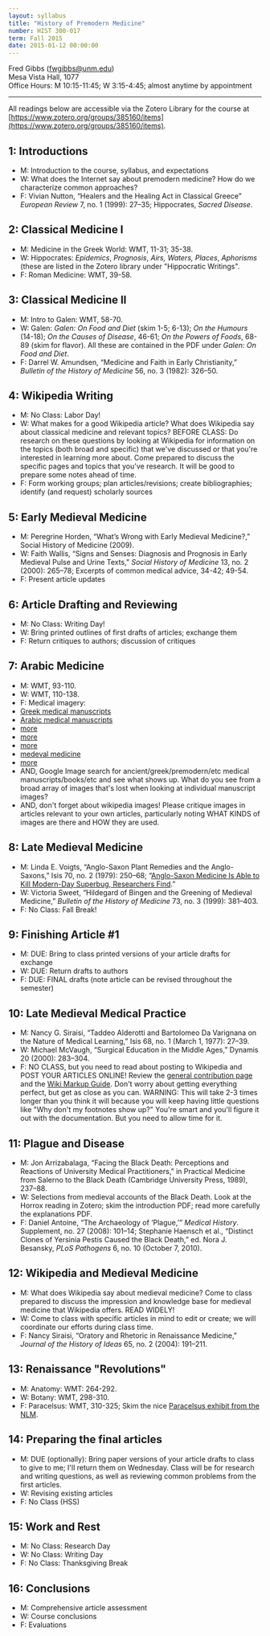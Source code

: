 ```yaml
---
layout: syllabus
title: "History of Premodern Medicine"
number: HIST 300-017
term: Fall 2015
date: 2015-01-12 00:00:00
---
```


Fred Gibbs \([fwgibbs@unm.edu](mailto:fwgibbs@unm.edu)\)    
Mesa Vista Hall, 1077    
Office Hours: M 10:15-11:45; W 3:15-4:45; almost anytime by appointment    

-----

All readings below are accessible via the Zotero Library for the course at [https://www.zotero.org/groups/385160/items](https://www.zotero.org/groups/385160/items).

## 1: Introductions
- M: Introduction to the course, syllabus, and expectations  
- W: What does the Internet say about premodern medicine? How do we characterize common approaches?  
- F: Vivian Nutton, “Healers and the Healing Act in Classical Greece” _European Review_ 7, no. 1 (1999): 27–35; Hippocrates, _Sacred Disease_.  

## 2: Classical Medicine I
- M: Medicine in the Greek World: WMT, 11-31; 35-38.  
- W: Hippocrates: _Epidemics_, _Prognosis_, _Airs, Waters, Places_, _Aphorisms_ (these are listed in the Zotero library under "Hippocratic Writings".  
- F: Roman Medicine: WMT, 39-58.  

## 3: Classical Medicine II
- M: Intro to Galen: WMT, 58-70.  
- W: Galen: _Galen: On Food and Diet_ (skim 1-5; 6-13); _On the Humours_ (14-18); _On the Causes of Disease_, 46-61; _On the Powers of Foods_, 68-89 (skim for flavor). All these are contained in the PDF under _Galen: On Food and Diet_.   
- F: Darrel W. Amundsen, “Medicine and Faith in Early Christianity,” _Bulletin of the History of Medicine_ 56, no. 3 (1982): 326–50.  

## 4: Wikipedia Writing
- M: No Class: Labor Day!  
- W: What makes for a good Wikipedia article? What does Wikipedia say about classical medicine and relevant topics? BEFORE CLASS: Do research on these questions by looking at Wikipedia for information on the topics (both broad and specific) that we've discussed or that you're interested in learning more about. Come prepared to discuss the specific pages and topics that you've research. It will be good to prepare some notes ahead of time.  
- F: Form working groups; plan articles/revisions; create bibliographies; identify (and request) scholarly sources   

## 5: Early Medieval Medicine
- M: Peregrine Horden, “What’s Wrong with Early Medieval Medicine?,” Social History of Medicine (2009).  
- W: Faith Wallis, “Signs and Senses: Diagnosis and Prognosis in Early Medieval Pulse and Urine Texts,” _Social History of Medicine_ 13, no. 2 (2000): 265–78; Excerpts of common medical advice, 34-42; 49-54.  
- F: Present article updates  

## 6: Article Drafting and Reviewing
- M: No Class: Writing Day!  
- W: Bring printed outlines of first drafts of articles; exchange them  
- F: Return critiques to authors; discussion of critiques  

## 7: Arabic Medicine
- M: WMT, 93-110.  
- W: WMT, 110-138.  
- F: Medical imagery: 
- [Greek medical manuscripts](http://blog.wellcomelibrary.org/2015/09/greek-manuscripts-at-the-wellcome-library-a-new-catalogue/)  
- [Arabic medical manuscripts](http://special.lib.gla.ac.uk/exhibns/month/june2003.html)  
- [more](http://web.library.yale.edu/digital-collections/arabic-and-persian-medicine)  
- [more](https://www.nlm.nih.gov/hmd/arabic/getstarted.html)  
- [more](http://wamcp.bibalex.org/)  
- [medeval medicine](http://blog.wellcomelibrary.org/2015/07/medieval-manuscripts-today-enhancing-the-wellcome-librarys-catalogue/)  
- [more](http://www2.lib.unc.edu/dc/mackinney/about.html)
- AND, Google Image search for ancient/greek/premodern/etc medical manuscripts/books/etc and see what shows up. What do you see from a broad array of images that's lost when looking at individual manuscript images?  
- AND, don't forget about wikipedia images! Please critique images in articles relevant to your own articles, particularly noting WHAT KINDS of images are there and HOW they are used.

## 8: Late Medieval Medicine
- M: Linda E. Voigts, “Anglo-Saxon Plant Remedies and the Anglo-Saxons,” Isis 70, no. 2 (1979): 250–68; “[Anglo-Saxon Medicine Is Able to Kill Modern-Day Superbug, Researchers Find](http://www.medievalists.net/2015/03/30/anglo-saxon-medicine-is-able-to-kill-modern-day-superbug-researchers-find/).”  
- W: Victoria Sweet, “Hildegard of Bingen and the Greening of Medieval Medicine,” _Bulletin of the History of Medicine_ 73, no. 3 (1999): 381–403.  
- F: No Class: Fall Break!

## 9: Finishing Article #1
- M: DUE: Bring to class printed versions of your article drafts for exchange  
- W: DUE: Return drafts to authors  
- F: DUE: FINAL drafts (note article can be revised throughout the semester)

## 10: Late Medieval Medical Practice
- M: Nancy G. Siraisi, “Taddeo Alderotti and Bartolomeo Da Varignana on the Nature of Medical Learning,” Isis 68, no. 1 (March 1, 1977): 27–39.  
- W: Michael McVaugh, “Surgical Education in the Middle Ages,” Dynamis 20 (2000): 283–304.  
- F: NO CLASS, but you need to read about posting to Wikipedia and POST YOUR ARTICLES ONLINE! Review the [general contribution page](https://en.wikipedia.org/wiki/Wikipedia:Contributing_to_Wikipedia) and the [Wiki Markup Guide](https://en.wikipedia.org/wiki/Help:Wiki_markup). Don't worry about getting everything perfect, but get as close as you can. WARNING: This will take 2-3 times longer than you think it will because you will keep having little questions like "Why don't my footnotes show up?" You're smart and you'll figure it out with the documentation. But you need to allow time for it.  

## 11: Plague and Disease
- M: Jon Arrizabalaga, “Facing the Black Death: Perceptions and Reactions of University Medical Practitioners,” in Practical Medicine from Salerno to the Black Death (Cambridge University Press, 1989), 237–88.  
- W: Selections from medieval accounts of the Black Death. Look at the Horrox reading in Zotero; skim the introduction PDF; read more carefully the explanations PDF.   
- F: Daniel Antoine, “The Archaeology of ‘Plague,’” _Medical History_. Supplement, no. 27 (2008): 101–14;  Stephanie Haensch et al., “Distinct Clones of Yersinia Pestis Caused the Black Death,” ed. Nora J. Besansky, _PLoS Pathogens_ 6, no. 10 (October 7, 2010).  

## 12: Wikipedia and Medieval Medicine
- M: What does Wikipedia say about medieval medicine? Come to class prepared to discuss the impression and knowledge base for medieval medicine that Wikipedia offers. READ WIDELY!  
- W: Come to class with specific articles in mind to edit or create; we will coordinate our efforts during class time.  
- F: Nancy Siraisi, “Oratory and Rhetoric in Renaissance Medicine,” _Journal of the History of Ideas_ 65, no. 2 (2004): 191–211.  

## 13: Renaissance "Revolutions"
- M: Anatomy: WMT: 264-292.  
- W: Botany: WMT, 298-310.  
- F: Paracelsus: WMT, 310-325; Skim the nice [Paracelsus exhibit from the NLM](http://www.nlm.nih.gov/exhibition/paracelsus/index.html).  

## 14: Preparing the final articles
- M: DUE (optionally): Bring paper versions of your article drafts to class to give to me; I'll return them on Wednesday. Class will be for research and writing questions, as well as reviewing common problems from the first articles.    
- W: Revising existing articles    
- F: No Class (HSS)    

## 15: Work and Rest
- M: No Class: Research Day    
- W: No Class: Writing Day    
- F: No Class: Thanksgiving Break

## 16: Conclusions
- M: Comprehensive article assessment    
- W: Course conclusions    
- F: Evaluations